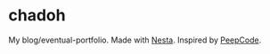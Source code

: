 chadoh
======

My blog/eventual-portfolio. Made with [Nesta][1]. Inspired by
[PeepCode][2].

  [1]: http://nestacms.com/
  [2]: http://blog.peepcode.com/tutorials/2010/about-this-blog

